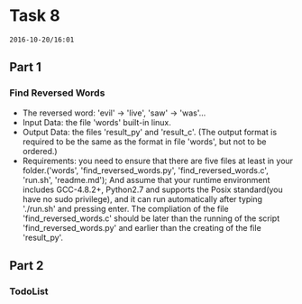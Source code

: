 # Task 8 #
`2016-10-20/16:01`

## Part 1 ##
### Find Reversed Words ###
* The reversed word: 'evil' -> 'live', 'saw' -> 'was'...
* Input Data: the file 'words' built-in linux.
* Output Data: the files 'result_py' and 'result_c'. (The output format is required to be the same as the format in file 'words', but not to be ordered.)
* Requirements: you need to ensure that there are five files at least in your folder.('words', 'find_reversed_words.py', 'find_reversed_words.c', 'run.sh', 'readme.md'); And assume that your runtime environment includes GCC-4.8.2+, Python2.7 and supports the Posix standard(you have no sudo privilege), and it can run automatically after typing './run.sh' and pressing enter. The compliation of the file 'find_reversed_words.c' should be later than the running of the script 'find_reversed_words.py' and earlier than the creating of the file 'result_py'.

## Part 2 ##
### TodoList ###

